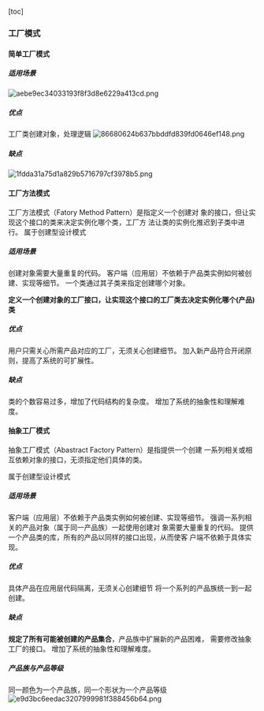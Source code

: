 ﻿[toc]### 工厂模式#### 简单工厂模式##### 适用场景![aebe9ec34033193f8f3d8e6229a413cd.png](C:\Users\Administrator\Pictures\Screenshots\屏幕截图(3).png)##### 优点工厂类创建对象，处理逻辑![86680624b637bbddfd839fd0646ef148.png](en-resource://database/914:1)##### 缺点![1fdda31a75d1a829b5716797cf3978b5.png](en-resource://database/916:1)#### 工厂方法模式工厂方法模式（Fatory Method Pattern）是指定义一个创建对 象的接口，但让实现这个接口的类来决定实例化哪个类，工厂方 法让类的实例化推迟到子类中进行。属于创建型设计模式##### 适用场景创建对象需要大量重复的代码。客户端（应用层）不依赖于产品类实例如何被创建、实现等细节。一个类通过其子类来指定创建哪个对象。**定义一个创建对象的工厂接口，让实现这个接口的工厂类去决定实例化哪个(产品)类**##### 优点用户只需关心所需产品对应的工厂，无须关心创建细节。加入新产品符合开闭原则，提高了系统的可扩展性。##### 缺点类的个数容易过多，增加了代码结构的复杂度。增加了系统的抽象性和理解难度。#### 抽象工厂模式抽象工厂模式（Abastract Factory Pattern）是指提供一个创建 一系列相关或相互依赖对象的接口，无须指定他们具体的类。属于创建型设计模式##### 适用场景客户端（应用层）不依赖于产品类实例如何被创建、实现等细节。强调一系列相关的产品对象（属于同一产品族）一起使用创建对 象需要大量重复的代码。提供一个产品类的库，所有的产品以同样的接口出现，从而使客 户端不依赖于具体实现。##### 优点具体产品在应用层代码隔离，无须关心创建细节将一个系列的产品族统一到一起创建。##### 缺点**规定了所有可能被创建的产品集合**，产品族中扩展新的产品困难， 需要修改抽象工厂的接口。增加了系统的抽象性和理解难度。##### 产品族与产品等级同一颜色为一个产品族，同一个形状为一个产品等级![e9d3bc6eedac3207999981f388456b64.png](en-resource://database/920:1)